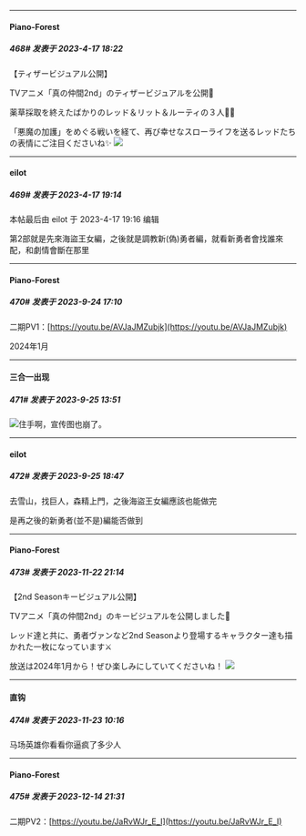 
*****

####  Piano-Forest  
##### 468#       发表于 2023-4-17 18:22

【ティザービジュアル公開】

TVアニメ「真の仲間2nd」のティザービジュアルを公開🎊

薬草採取を終えたばかりのレッド＆リット＆ルーティの３人🌿🧺

「悪魔の加護」をめぐる戦いを経て、再び幸せなスローライフを送るレッドたちの表情にご注目くださいね✨
<img src="https://p.sda1.dev/10/b4a417dfd93777c055cbeb04111f1f53/20230417_181812.jpg" referrerpolicy="no-referrer">


*****

####  eilot  
##### 469#       发表于 2023-4-17 19:14

 本帖最后由 eilot 于 2023-4-17 19:16 编辑 

第2部就是先來海盜王女編，之後就是調教新(偽)勇者編，就看新勇者會找誰來配，和劇情會斷在那里

*****

####  Piano-Forest  
##### 470#       发表于 2023-9-24 17:10

二期PV1：[https://youtu.be/AVJaJMZubjk](https://youtu.be/AVJaJMZubjk)

2024年1月


*****

####  三合一出现  
##### 471#       发表于 2023-9-25 13:51

<img src="https://static.saraba1st.com/image/smiley/face2017/067.png" referrerpolicy="no-referrer">住手啊，宣传图也崩了。


*****

####  eilot  
##### 472#       发表于 2023-9-25 18:47

去雪山，找巨人，森精上門，之後海盜王女編應該也能做完

是再之後的新勇者(並不是)編能否做到

*****

####  Piano-Forest  
##### 473#       发表于 2023-11-22 21:14

【2nd Seasonキービジュアル公開】

TVアニメ「真の仲間2nd」のキービジュアルを公開しました🎊

レッド達と共に、勇者ヴァンなど2nd Seasonより登場するキャラクター達も描かれた一枚になっています⚔

放送は2024年1月から！ぜひ楽しみにしていてくださいね！
<img src="https://p.sda1.dev/14/1c113eced3c1f12443f59fcfbbdb3a5a/20231122_211317.jpg" referrerpolicy="no-referrer">


*****

####  直钩  
##### 474#       发表于 2023-11-23 10:16

马场英雄你看看你逼疯了多少人

*****

####  Piano-Forest  
##### 475#       发表于 2023-12-14 21:31

二期PV2：[https://youtu.be/JaRvWJr_E_I](https://youtu.be/JaRvWJr_E_I)

